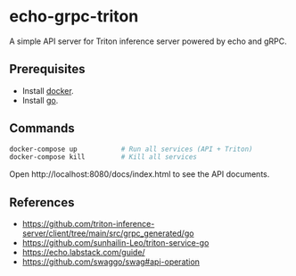 # echo-grpc-triton
A simple API server for Triton inference server powered by echo and gRPC.

## Prerequisites
- Install [docker](https://docs.docker.com/engine/install/).
- Install [go](https://go.dev/doc/install).

## Commands
```bash
docker-compose up           # Run all services (API + Triton)
docker-compose kill         # Kill all services
```

Open http://localhost:8080/docs/index.html to see the API documents.

## References
- https://github.com/triton-inference-server/client/tree/main/src/grpc_generated/go
- https://github.com/sunhailin-Leo/triton-service-go
- https://echo.labstack.com/guide/
- https://github.com/swaggo/swag#api-operation
